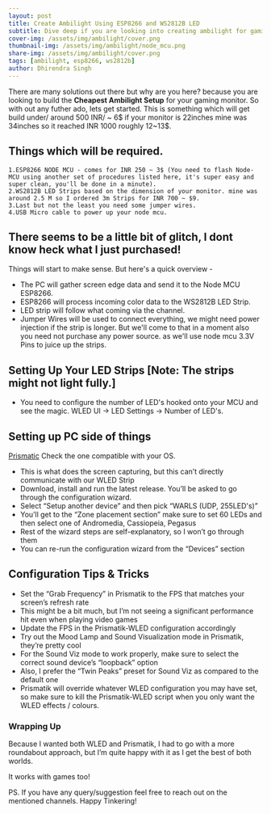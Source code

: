 ```yaml
---
layout: post
title: Create Ambilight Using ESP8266 and WS2812B LED
subtitle: Dive deep if you are looking into creating ambilight for gaming setup
cover-img: /assets/img/ambilight/cover.png
thumbnail-img: /assets/img/ambilight/node_mcu.png
share-img: /assets/img/ambilight/cover.png
tags: [ambilight, esp8266, ws2812b]
author: Dhirendra Singh
---
```

<!-- Introduction -->
There are many solutions out there but why are you here? because you are looking to build the **Cheapest Ambilight Setup** for your gaming monitor.
So with out any futher ado, lets get started.
This is something which will get build under/ around 500 INR/ ~ 6$ if your monitor is 22inches mine was 34inches so it reached INR 1000  roughly 12~13$.
## **Things which will be required.**
    1.ESP8266 NODE MCU - comes for INR 250 ~ 3$ (You need to flash Node-MCU using another set of procedures listed here, it's super easy and super clean, you'll be done in a minute).
    2.WS2812B LED Strips based on the dimension of your monitor. mine was around 2.5 M so I ordered 3m Strips for INR 700 ~ $9.
    3.Last but not the least you need some jumper wires.
    4.USB Micro cable to power up your node mcu.
<!-- Exposition -->
## **There seems to be a little bit of glitch, I dont know heck what I just purchased!**

Things will start to make sense. But here's a quick overview -
 * The PC will gather screen edge data and send it to the Node MCU ESP8266.
 * ESP8266 will process incoming color data to the WS2812B LED Strip.
 * LED strip will follow what coming via the channel.
 * Jumper Wires will be used to connect everything, we might need power injection if the strip is longer. But we'll come to that in a moment also you need not purchase any power source. as we'll use node mcu 3.3V Pins to juice up the strips.

## Setting Up Your LED Strips [Note: The strips might not light fully.]
 * You need to configure the number of LED's hooked onto your MCU and see the magic.
 WLED UI -> LED Settings -> Number of LED's.
## Setting up PC side of things
 [Prismatic](https://github.com/psieg/Lightpack/releases) Check the one compatible with your OS.
 * This is what does the screen capturing, but this can’t directly communicate with our WLED Strip
 * Download, install and run the latest release. You’ll be asked to go through the configuration wizard.
 * Select “Setup another device” and then pick “WARLS (UDP, 255LED's)”
 * You’ll get to the “Zone placement section” make sure to set 60 LEDs and then select one of Andromedia, Cassiopeia, Pegasus
 * Rest of the wizard steps are self-explanatory, so I won’t go through them
 * You can re-run the configuration wizard from the “Devices” section
<!-- Conclusion -->
## Configuration Tips & Tricks
 * Set the “Grab Frequency” in Prismatik to the FPS that matches your screen’s refresh rate
 * This might be a bit much, but I’m not seeing a significant performance hit even when playing video games
 * Update the FPS in the Prismatik-WLED configuration accordingly
 * Try out the Mood Lamp and Sound Visualization mode in Prismatik, they’re pretty cool
 * For the Sound Viz mode to work properly, make sure to select the correct sound device’s “loopback” option
 * Also, I prefer the “Twin Peaks” preset for Sound Viz as compared to the default one
 * Prismatik will override whatever WLED configuration you may have set, so make sure to kill the Prismatik-WLED script when you only want the WLED effects / colours.
### Wrapping Up
Because I wanted both WLED and Prismatik, I had to go with a more roundabout approach, but I’m quite happy with it as I get the best of both worlds.

It works with games too!

PS. If you have any query/suggestion feel free to reach out on the mentioned channels.
Happy Tinkering!